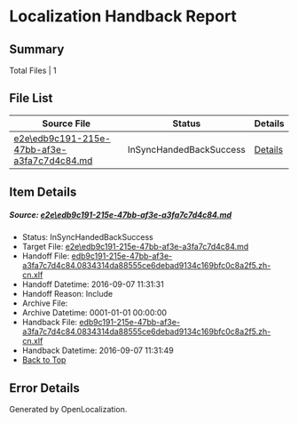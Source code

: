 # <a name='report-top'></a> Localization Handback Report

## Summary
 Total Files | 1

## File List
 Source File | Status | Details 
 ----------- | ------ | ------- 
 [e2e\edb9c191-215e-47bb-af3e-a3fa7c7d4c84.md](https://github.com/OpenLocalizationTestOrg/ol-test0/blob/e38581fc9b0cf3c7f1ecfa2bbc12ae6ebcabeb72/e2e/edb9c191-215e-47bb-af3e-a3fa7c7d4c84.md) | InSyncHandedBackSuccess | [Details](#62d91bf21ec7c29dba91f8574bb17c871938d0061)

## Item Details
##### <a name='62d91bf21ec7c29dba91f8574bb17c871938d0061'></a> Source: [e2e\edb9c191-215e-47bb-af3e-a3fa7c7d4c84.md](https://github.com/OpenLocalizationTestOrg/ol-test0/blob/e38581fc9b0cf3c7f1ecfa2bbc12ae6ebcabeb72/e2e/edb9c191-215e-47bb-af3e-a3fa7c7d4c84.md)
* Status: InSyncHandedBackSuccess
* Target File: [e2e\edb9c191-215e-47bb-af3e-a3fa7c7d4c84.md](https://github.com/OpenLocalizationTestOrg/ol-test0-zhcn/blob/17834f3837c0736c0a041a8a183326c54200498d/e2e/edb9c191-215e-47bb-af3e-a3fa7c7d4c84.md)
* Handoff File: [edb9c191-215e-47bb-af3e-a3fa7c7d4c84.0834314da88555ce6debad9134c169bfc0c8a2f5.zh-cn.xlf](https://github.com/OpenLocalizationTestOrg/ol-test0-handoff/blob/3c235ac0a8ba75f171b3944554238b2a20c10194/ol-handoff/OpenLocalizationTestOrg/ol-test0-zhcn/ci/ht/edb9c191-215e-47bb-af3e-a3fa7c7d4c84.0834314da88555ce6debad9134c169bfc0c8a2f5.zh-cn.xlf)
* Handoff Datetime: 2016-09-07 11:31:31
* Handoff Reason: Include
* Archive File: 
* Archive Datetime: 0001-01-01 00:00:00
* Handback File: [edb9c191-215e-47bb-af3e-a3fa7c7d4c84.0834314da88555ce6debad9134c169bfc0c8a2f5.zh-cn.xlf](https://github.com/OpenLocalizationTestOrg/ol-test0-handback/blob/48d0d19b820fc53625be26f55f3126de70c02672/ol-handback/OpenLocalizationTestOrg/ol-test0-zhcn/ci/ht/edb9c191-215e-47bb-af3e-a3fa7c7d4c84.0834314da88555ce6debad9134c169bfc0c8a2f5.zh-cn.xlf)
* Handback Datetime: 2016-09-07 11:31:49
* [Back to Top](#report-top)


## Error Details

Generated by OpenLocalization.
